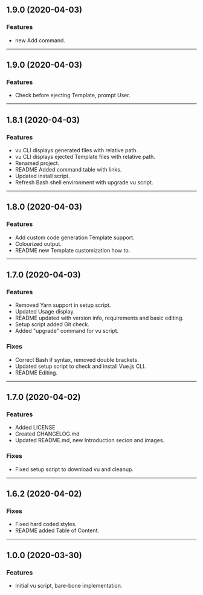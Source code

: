 ## 1.9.0 (2020-04-03)

### Features

- new Add command.

---

## 1.9.0 (2020-04-03)

### Features

- Check before ejecting Template, prompt User.

---

## 1.8.1 (2020-04-03)

### Features

- vu CLI displays generated files with relative path.
- vu CLI displays ejected Template files with relative path.
- Renamed project.
- README Added command table with links.
- Updated install script.
- Refresh Bash shell environment with upgrade vu script.

---

## 1.8.0 (2020-04-03)

### Features

- Add custom code generation Template support.
- Colourized output.
- README new Template customization how to.

---

## 1.7.0 (2020-04-03)

### Features

- Removed Yarn support in setup script.
- Updated Usage display.
- README updated with version info, requirements and basic editing.
- Setup script added Git check.
- Added "upgrade" command for vu script.

### Fixes

- Correct Bash if syntax, removed double brackets.
- Updated setup script to check and install Vue.js CLI.
- README Editing.

---

## 1.7.0 (2020-04-02)

### Features

- Added LICENSE
- Created CHANGELOG.md
- Updated README.md, new Introduction secion and images.

### Fixes

- Fixed setup script to download vu and cleanup.

---

## 1.6.2 (2020-04-02)

### Fixes

- Fixed hard coded styles.
- README added Table of Content.

---

## 1.0.0 (2020-03-30)

### Features

- Initial vu script, bare-bone implementation.
